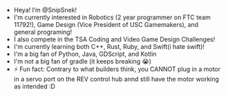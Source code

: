 - Heya! I’m @SnipSnek!
- I'm currently interested in Robotics (2 year programmer on FTC team 11792!), Game Design (Vice President of USC Gamemakers), and general programing!
- I also compete in the TSA Coding and Video Game Design Challenges!
- I'm currently learning both C++, Rust, Ruby, and Swift(i hate swift)!
- I'm a big fan of Python, Java, GDScript, and Kotlin
- I'm not a big fan of gradle (it keeps breaking 😭)
- ⚡ Fun fact: Contrary to what builders think, you CANNOT plug in a motor in a servo port on the REV control hub annd still have the motor working as intended :D

<!---
SnipSnek/SnipSnek is a ✨ special ✨ repository because its `README.md` (this file) appears on your GitHub profile.
You can click the Preview link to take a look at your changes.
--->
